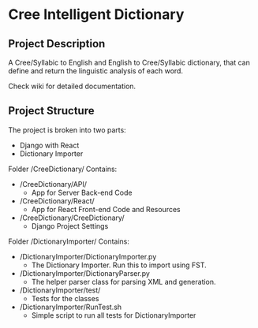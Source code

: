 # Cree Intelligent Dictionary

## Project Description
A Cree/Syllabic to English and English to Cree/Syllabic dictionary, 
that can define and return the linguistic analysis of each word.

Check wiki for detailed documentation.

## Project Structure
The project is broken into two parts:
- Django with React
- Dictionary Importer

Folder /CreeDictionary/ Contains:
- /CreeDictionary/API/
  - App for Server Back-end Code
- /CreeDictionary/React/ 
  - App for React Front-end Code and Resources
- /CreeDictionary/CreeDictionary/ 
  - Django Project Settings

Folder /DictionaryImporter/ Contains:
- /DictionaryImporter/DictionaryImporter.py
  - The Dictionary Importer. Run this to import using FST.
- /DictionaryImporter/DictionaryParser.py
  - The helper parser class for parsing XML and generation.
- /DictionaryImporter/test/
  - Tests for the classes
- /DictionaryImporter/RunTest.sh
  - Simple script to run all tests for DictionaryImporter